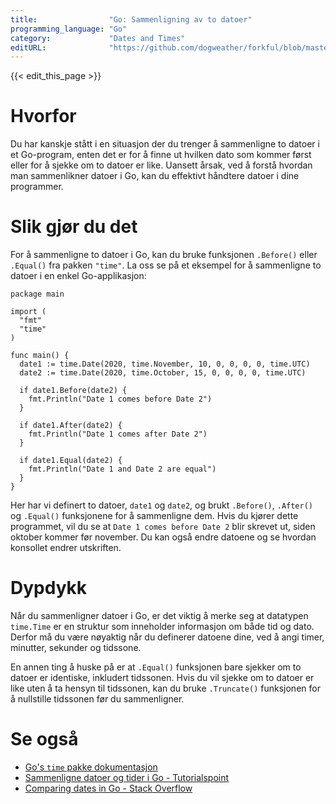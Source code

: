 ```yaml
---
title:                "Go: Sammenligning av to datoer"
programming_language: "Go"
category:             "Dates and Times"
editURL:              "https://github.com/dogweather/forkful/blob/master/content/no/go/comparing-two-dates.md"
---
```


{{< edit_this_page >}}

# Hvorfor

Du har kanskje stått i en situasjon der du trenger å sammenligne to datoer i et Go-program, enten det er for å finne ut hvilken dato som kommer først eller for å sjekke om to datoer er like. Uansett årsak, ved å forstå hvordan man sammenlikner datoer i Go, kan du effektivt håndtere datoer i dine programmer.

# Slik gjør du det

For å sammenligne to datoer i Go, kan du bruke funksjonen `.Before()` eller `.Equal()` fra pakken `"time"`. La oss se på et eksempel for å sammenligne to datoer i en enkel Go-applikasjon:

```
package main

import (
  "fmt"
  "time"
)

func main() {
  date1 := time.Date(2020, time.November, 10, 0, 0, 0, 0, time.UTC)
  date2 := time.Date(2020, time.October, 15, 0, 0, 0, 0, time.UTC)

  if date1.Before(date2) {
    fmt.Println("Date 1 comes before Date 2")
  }

  if date1.After(date2) {
    fmt.Println("Date 1 comes after Date 2")
  }

  if date1.Equal(date2) {
    fmt.Println("Date 1 and Date 2 are equal")
  }
}
```

Her har vi definert to datoer, `date1` og `date2`, og brukt `.Before()`, `.After()` og `.Equal()` funksjonene for å sammenligne dem. Hvis du kjører dette programmet, vil du se at `Date 1 comes before Date 2` blir skrevet ut, siden oktober kommer før november. Du kan også endre datoene og se hvordan konsollet endrer utskriften.

# Dypdykk

Når du sammenligner datoer i Go, er det viktig å merke seg at datatypen `time.Time` er en struktur som inneholder informasjon om både tid og dato. Derfor må du være nøyaktig når du definerer datoene dine, ved å angi timer, minutter, sekunder og tidssone.

En annen ting å huske på er at `.Equal()` funksjonen bare sjekker om to datoer er identiske, inkludert tidssonen. Hvis du vil sjekke om to datoer er like uten å ta hensyn til tidssonen, kan du bruke `.Truncate()` funksjonen for å nullstille tidssonen før du sammenligner.

# Se også

* [Go's `time` pakke dokumentasjon](https://golang.org/pkg/time/)
* [Sammenligne datoer og tider i Go - Tutorialspoint](https://www.tutorialspoint.com/go/go_compare_dates.htm)
* [Comparing dates in Go - Stack Overflow](https://stackoverflow.com/questions/56293519/how-to-compare-dates-in-golang)